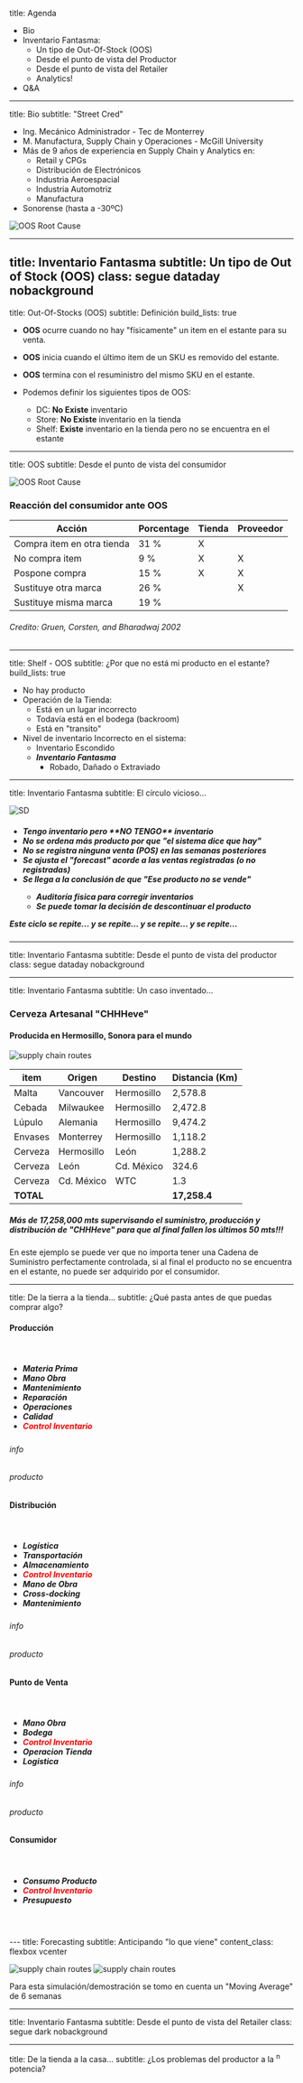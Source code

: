 title: Agenda

- Bio
- Inventario Fantasma:
	- Un tipo de Out-Of-Stock (OOS)
	- Desde el punto de vista del Productor
	- Desde el punto de vista del Retailer
	- Analytics!
- Q&A

---

title: Bio
subtitle: "Street Cred"

- Ing. Mecánico Administrador - Tec de Monterrey
- M. Manufactura, Supply Chain y Operaciones - McGill University
- Más de 9 años de experiencia en Supply Chain y Analytics en:
	- Retail y CPGs
	- Distribución de Electrónicos
	- Industria Aeroespacial
	- Industria Automotriz
	- Manufactura
- Sonorense (hasta a -30ºC)

<aside class="note"> <section> <img class="img-responsive" src="images/dataday/carniasada.jpg" alt="OOS Root Cause"></section></aside>

---
title: Inventario Fantasma
subtitle: Un tipo de Out of Stock (OOS)
class: segue dataday nobackground
---
title: Out-Of-Stocks (OOS)
subtitle: Definición
build_lists: true

- **OOS** ocurre cuando no hay "físicamente" un item en el estante para su venta.  
- **OOS** inicia cuando el último item de un SKU es removido del estante.  
- **OOS** termina con el resuministro del mismo SKU en el estante.  

- Podemos definir los siguientes tipos de OOS:

	- DC: **No Existe** inventario
	- Store: **No Existe** inventario en la tienda
	- Shelf: **Existe** inventario en la tienda pero no se encuentra en el estante

---
title: OOS
subtitle: Desde el punto de vista del consumidor

<div class="container-fluid"> 
	<div class="col-md-5">
		<img class="img-responsive" src="images/dataday/root_cause_oos.png" alt="OOS Root Cause">
	</div>
	<div class="col-md-7">
		<h3>Reacción del consumidor ante OOS</h3>
		<table class="table table-hover">
			<thead>
				<tr>
					<th>Acción</th>
					<th>Porcentage</th>
					<th>Tienda</th>
					<th>Proveedor</th>
				</tr>
			</thead>
			<tbody>
				<tr>
					<td>Compra item en otra tienda</td>
					<td class="text-right">31 %</td>
					<td class="text-center">X</td>
					<td class="text-center"></td>
				</tr>
				<tr>
					<td>No compra item</td>
					<td class="text-right">9 %</td>
					<td class="text-center">X</td>
					<td class="text-center">X</td>
				</tr>
				<tr>
					<td>Pospone compra</td>
					<td class="text-right">15 %</td>
					<td class="text-center">X</td>
					<td class="text-center">X</td>
				</tr>
				<tr>
					<td>Sustituye otra marca</td>
					<td class="text-right">26 %</td>
					<td class="text-center"></td>
					<td class="text-center">X</td>
				</tr>
				<tr>
					<td>Sustituye misma marca</td>
					<td class="text-right">19 %</td>
					<td class="text-center"></td>
					<td class="text-center"></td>
				</tr>
			</tbody>
		</table>
		<h6>Credito: Gruen, Corsten, and Bharadwaj 2002</h6>
	</div>
</div>

---
title: Shelf - OOS
subtitle: ¿Por que no está mi producto en el estante?
build_lists: true

- No hay producto  
- Operación de la Tienda:  
	- Está en un lugar incorrecto  
	- Todavía está en el bodega (backroom)  
	- Está en "transito"  
- Nivel de inventario Incorrecto en el sistema:  
	- Inventario Escondido  
	- ***Inventario Fantasma***  
		- Robado, Dañado o Extraviado  
---
title: Inventario Fantasma
subtitle: El círculo vicioso...

<div class="container-fluid"> 
	<div class="col-md-8 col-md-offset-2">
		<img class="img-responsive" src="images/dataday/vensim.png" alt="SD">
	</div>
</div>

<aside class="note"> <section>
					<div class="text-left">
					<h5><ul>
						<li>Tengo inventario pero **NO TENGO** inventario</li>
						<li>No se ordena más producto por que "el sistema dice que hay"  </li>
						<li>No se registra ninguna venta (POS) en las semanas posteriores </li>
						<li>Se ajusta el "forecast" acorde a las ventas registradas (o no registradas) </li>
						<li>Se llega a la conclusión de que "Ese producto no se vende"  </li>
						<ul>
						<li>Auditoría fisica para corregir inventarios </li>
						<li>Se puede tomar la decisión de descontinuar el producto</li>
						</ul>
					</ul>
					Este ciclo se repite... y se repite... y se repite... y se repite...
					</h5>
				</div>
</section></aside>

---
title: Inventario Fantasma
subtitle: Desde el punto de vista del productor
class: segue dataday nobackground

---
title: Inventario Fantasma
subtitle: Un caso inventado...

<div class="container-fluid"> 
	<div class="col-md-6">
	<h3 class="text-center">Cerveza Artesanal "CHHHeve"</h3>
	<h4 class="text-center">Producida en Hermosillo, Sonora para el mundo</h4>
	<img class="img-responsive" src="images/dataday/sc.png" alt="supply chain routes">
	</div>
	<div class="col-md-6">
  <table class="table table-hover">
    <thead>
      <tr>
        <th>item</th>
        <th>Origen</th>
        <th>Destino</th>
        <th>Distancia (Km)</th>
      </tr>
    </thead>
    <tbody>
      <tr>
        <td>Malta</td>
        <td>Vancouver</td>
        <td>Hermosillo</td>
        <td class="text-right">2,578.8</td>
      </tr>
      <tr>
        <td>Cebada</td>
        <td>Milwaukee</td>
        <td>Hermosillo</td>
        <td class="text-right">2,472.8</td>
      </tr>
            <tr>
        <td>Lúpulo</td>
        <td>Alemania</td>
        <td>Hermosillo</td>
        <td class="text-right">9,474.2</td>
      </tr>
            <tr>
        <td>Envases</td>
        <td>Monterrey</td>
        <td>Hermosillo</td>
        <td class="text-right">1,118.2</td>
      </tr>
            <tr>
        <td>Cerveza</td>
        <td>Hermosillo</td>
        <td>León</td>
        <td class="text-right">1,288.2</td>
      </tr>
            <tr>
        <td>Cerveza</td>
        <td>León</td>
        <td>Cd. México</td>
        <td class="text-right">324.6</td>
      </tr>
                  <tr>
        <td>Cerveza</td>
        <td>Cd. México</td>
        <td>WTC</td>
        <td class="text-right">1.3</td>
      </tr>
            </tr>
                  <tr>
        <td><b>TOTAL</b></td>
        <td></td>
        <td></td>
        <td class="text-right"><b>17,258.4</b></td>
      </tr>
    </tbody>
  </table>
</div>
</div>

<h5>Más de 17,258,000 mts supervisando el suministro, producción y distribución de "CHHHeve" para que al final fallen los últimos 50 mts!!!</h5>

<aside class="note"> <section>
	<p>En este ejemplo se puede ver que no importa tener una Cadena de Suministro perfectamente controlada, si al final el producto no se encuentra en el estante, no puede ser adquirido por el consumidor.</p>
</section></aside>

---
title: De la tierra a la tienda... 
subtitle: ¿Qué pasta antes de que puedas comprar algo?

<link rel="stylesheet" href="https://maxcdn.bootstrapcdn.com/font-awesome/4.5.0/css/font-awesome.min.css">
<link rel="stylesheet" href="https://cdnjs.cloudflare.com/ajax/libs/font-awesome-animation/0.0.8/font-awesome-animation.min.css">
<link rel="stylesheet" href="https://maxcdn.bootstrapcdn.com/bootstrap/3.3.6/css/bootstrap.min.css" integrity="sha384-1q8mTJOASx8j1Au+a5WDVnPi2lkFfwwEAa8hDDdjZlpLegxhjVME1fgjWPGmkzs7" crossorigin="anonymous">


<div class="container-fluid">
	<div class="text-center">
		<div class="row">
			<div class="col-md-1">
			</div>
			<div class="col-md-2">
				<i class="fa fa-industry fa-5x"></i>
				<h4>Producción</h4>
				<br>
				<div class="text-left">
					<h5><ul>
						<li>Materia Prima</li>
						<li>Mano Obra</li>
						<li>Mantenimiento</li>
						<li>Reparación</li>
						<li>Operaciones</li>
						<li>Calidad</li>
						<li><font color="red">Control Inventario</font></li>
					</ul></h5>
				</div>
			</div>
			<div class="col-md-1">
				<i class="fa fa-long-arrow-left faa-passing-reverse animated"></i>
				<h6>info</h6>
				<i class="fa fa-arrow-right faa-passing animated"></i>
				<h6>producto</h6>
			</div>
			<div class="col-md-2">
				<i class="fa fa-truck fa-5x fa-flip-horizontal"></i>
				<h4>Distribución</h4>
				<br>
				<div class="text-left">
					<h5><ul>
						<li>Logística</li>
						<li>Transportación</li>
						<li>Almacenamiento</li>
						<li><font color="red">Control Inventario</font></li>
						<li>Mano de Obra</li>
						<li>Cross-docking</li>
						<li>Mantenimiento</li>
					</ul></h5>
				</div>
			</div>
			<div class="col-md-1">
				<i class="fa fa-long-arrow-left faa-passing-reverse animated"></i>
				<h6>info</h6>
				<i class="fa fa-arrow-right faa-passing animated"></i>
				<h6>producto</h6>
			</div>
			<div class="col-md-2">
				<i class="fa fa-shopping-cart fa-5x"></i>
				<h4>Punto de Venta</h4>
				<br>
				<div class="text-left">
					<h5><ul>
						<li>Mano Obra</li>
						<li>Bodega</li>
						<li><font color="red">Control Inventario</font></li>
						<li>Operacion Tienda</li>
						<li>Logistica</li>
					</ul></h5>
				</div>
			</div>
			<div class="col-md-1">
				<i class="fa fa-long-arrow-left faa-passing-reverse animated"></i>
				<h6>info</h6>
				<i class="fa fa-arrow-right faa-passing animated"></i>
				<h6>producto</h6>
			</div>
			<div class="col-md-2">
				<i class="fa fa-home fa-5x"></i>
				<h4>Consumidor</h4>
				<br>
				<div class="text-left">
					<h5><ul>
						<li>Consumo Producto</li>
						<li><font color="red">Control Inventario</font></li>
						<li>Presupuesto</li>
					</ul></h5>
				</div>
			</div>
		</div>
	</div>
</div>
<br>
<br>
---
title: Forecasting
subtitle: Anticipando "lo que viene"
content_class: flexbox vcenter


![supply chain routes](images/dataday/simplesc.gif) ![supply chain routes](images/dataday/complexsc.gif)

<aside class="note"> <section>
	<p>Para esta simulación/demostración se tomo en cuenta un "Moving Average" de 6 semanas</p>
</section></aside>

---
title: Inventario Fantasma
subtitle: Desde el punto de vista del Retailer
class: segue dark nobackground

---
title: De la tienda a la casa...
subtitle: ¿Los problemas del productor a la <sup>n</sup> potencia?

<div class="container-fluid">
	<div class="text-center">
		<div class="row">
			<div class="col-md-1">
				<font size="4"><i class="fa fa-industry"></i>&nbsp;<i class="fa fa-industry"></i>&nbsp;<i class="fa fa-industry"></i>&nbsp;<i class="fa fa-industry"></i></font>
				<i class="fa fa-arrow-down faa-float animated"></i> 
				<i class="fa fa-2x fa-fw">&nbsp;</i>
				<i class="fa fa-arrow-down faa-float animated"></i> 
				<i class="fa fa-shopping-cart fa-2x"></i> 
				<i class="fa fa-arrow-down faa-float animated"></i> 
				<i class="fa fa-home"></i><i class="fa fa-home"></i><i class="fa fa-home"></i><i class="fa fa-home"></i>
			</div>
			<div class="col-md-1">
				<font size="4"><i class="fa fa-industry"></i>&nbsp;<i class="fa fa-industry"></i>&nbsp;<i class="fa fa-industry"></i>&nbsp;<i class="fa fa-industry"></i></font>
				<i class="fa fa-arrow-down faa-float animated"></i> 
				<i class="fa fa-2x fa-fw">&nbsp;</i>
				<i class="fa fa-arrow-down faa-float animated"></i> 
				<i class="fa fa-shopping-cart fa-2x"></i> 
				<i class="fa fa-arrow-down faa-float animated"></i> 
				<i class="fa fa-home"></i><i class="fa fa-home"></i><i class="fa fa-home"></i><i class="fa fa-home"></i>
			</div>
			<div class="col-md-1">
				<font size="4"><i class="fa fa-industry"></i>&nbsp;<i class="fa fa-industry"></i>&nbsp;<i class="fa fa-industry"></i>&nbsp;<i class="fa fa-industry"></i></font>
				<i class="fa fa-arrow-down faa-float animated"></i> 
				<i class="fa fa-truck fa-2x fa-flip-horizontal"></i> 
				<i class="fa fa-arrow-down faa-float animated"></i> 
				<i class="fa fa-shopping-cart fa-2x"></i> 
				<i class="fa fa-arrow-down faa-float animated"></i> 
				<i class="fa fa-home"></i><i class="fa fa-home"></i><i class="fa fa-home"></i><i class="fa fa-home"></i>
			</div>
			<div class="col-md-1">
				<font size="4"><i class="fa fa-industry"></i>&nbsp;<i class="fa fa-industry"></i>&nbsp;<i class="fa fa-industry"></i>&nbsp;<i class="fa fa-industry"></i></font>
				<i class="fa fa-arrow-down faa-float animated"></i> 
				<i class="fa fa-2x fa-fw">&nbsp;</i>
				<i class="fa fa-arrow-down faa-float animated"></i> 
				<i class="fa fa-shopping-cart fa-2x"></i> 
				<i class="fa fa-arrow-down faa-float animated"></i> 
				<i class="fa fa-home"></i><i class="fa fa-home"></i><i class="fa fa-home"></i><i class="fa fa-home"></i>
			</div>
			<div class="col-md-1">
				<font size="4"><i class="fa fa-industry"></i>&nbsp;<i class="fa fa-industry"></i>&nbsp;<i class="fa fa-industry"></i>&nbsp;<i class="fa fa-industry"></i></font>
				<i class="fa fa-arrow-down faa-float animated"></i> 
				<i class="fa fa-2x fa-fw">&nbsp;</i>
				<i class="fa fa-arrow-down faa-float animated"></i> 
				<i class="fa fa-shopping-cart fa-2x"></i> 
				<i class="fa fa-arrow-down faa-float animated"></i> 
				<i class="fa fa-home"></i><i class="fa fa-home"></i><i class="fa fa-home"></i><i class="fa fa-home"></i>
			</div>
			<div class="col-md-1">
				<font size="4"><i class="fa fa-industry"></i>&nbsp;<i class="fa fa-industry"></i>&nbsp;<i class="fa fa-industry"></i>&nbsp;<i class="fa fa-industry"></i></font>
				<i class="fa fa-arrow-down faa-float animated"></i> 
				<i class="fa fa-truck fa-2x fa-flip-horizontal"></i> 
				<i class="fa fa-arrow-down faa-float animated"></i> 
				<i class="fa fa-shopping-cart fa-2x"></i> 
				<i class="fa fa-arrow-down faa-float animated"></i> 
				<i class="fa fa-home"></i><i class="fa fa-home"></i><i class="fa fa-home"></i><i class="fa fa-home"></i>
			</div>
			<div class="col-md-1">
				<font size="4"><i class="fa fa-industry"></i>&nbsp;<i class="fa fa-industry"></i>&nbsp;<i class="fa fa-industry"></i>&nbsp;<i class="fa fa-industry"></i></font>
				<i class="fa fa-arrow-down faa-float animated"></i> 
				<i class="fa fa-2x fa-fw">&nbsp;</i>
				<i class="fa fa-arrow-down faa-float animated"></i> 
				<i class="fa fa-shopping-cart fa-2x"></i> 
				<i class="fa fa-arrow-down faa-float animated"></i> 
				<i class="fa fa-home"></i><i class="fa fa-home"></i><i class="fa fa-home"></i><i class="fa fa-home"></i>
			</div>
			<div class="col-md-1">
				<font size="4"><i class="fa fa-industry"></i>&nbsp;<i class="fa fa-industry"></i>&nbsp;<i class="fa fa-industry"></i>&nbsp;<i class="fa fa-industry"></i></font>
				<i class="fa fa-arrow-down faa-float animated"></i> 
				<i class="fa fa-2x fa-fw">&nbsp;</i>
				<i class="fa fa-arrow-down faa-float animated"></i> 
				<i class="fa fa-shopping-cart fa-2x"></i> 
				<i class="fa fa-arrow-down faa-float animated"></i> 
				<i class="fa fa-home"></i><i class="fa fa-home"></i><i class="fa fa-home"></i><i class="fa fa-home"></i>
			</div>
			<div class="col-md-1">
				<font size="4"><i class="fa fa-industry"></i>&nbsp;<i class="fa fa-industry"></i>&nbsp;<i class="fa fa-industry"></i>&nbsp;<i class="fa fa-industry"></i></font>
				<i class="fa fa-arrow-down faa-float animated"></i> 
				<i class="fa fa-truck fa-2x fa-flip-horizontal"></i> 
				<i class="fa fa-arrow-down faa-float animated"></i> 
				<i class="fa fa-shopping-cart fa-2x"></i> 
				<i class="fa fa-arrow-down faa-float animated"></i> 
				<i class="fa fa-home"></i><i class="fa fa-home"></i><i class="fa fa-home"></i><i class="fa fa-home"></i>
			</div>
			<div class="col-md-1">
				<font size="4"><i class="fa fa-industry"></i>&nbsp;<i class="fa fa-industry"></i>&nbsp;<i class="fa fa-industry"></i>&nbsp;<i class="fa fa-industry"></i></font>
				<i class="fa fa-arrow-down faa-float animated"></i> 
				<i class="fa fa-2x fa-fw">&nbsp;</i>
				<i class="fa fa-arrow-down faa-float animated"></i> 
				<i class="fa fa-shopping-cart fa-2x"></i> 
				<i class="fa fa-arrow-down faa-float animated"></i> 
				<i class="fa fa-home"></i><i class="fa fa-home"></i><i class="fa fa-home"></i><i class="fa fa-home"></i>
			</div>
			<div class="col-md-1">
				<font size="4"><i class="fa fa-industry"></i>&nbsp;<i class="fa fa-industry"></i>&nbsp;<i class="fa fa-industry"></i>&nbsp;<i class="fa fa-industry"></i></font>
				<i class="fa fa-arrow-down faa-float animated"></i> 
				<i class="fa fa-2x fa-fw">&nbsp;</i>
				<i class="fa fa-arrow-down faa-float animated"></i> 
				<i class="fa fa-shopping-cart fa-2x"></i> 
				<i class="fa fa-arrow-down faa-float animated"></i> 
				<i class="fa fa-home"></i><i class="fa fa-home"></i><i class="fa fa-home"></i><i class="fa fa-home"></i>
			</div>
			<div class="col-md-1">
				<font size="4"><i class="fa fa-industry"></i>&nbsp;<i class="fa fa-industry"></i>&nbsp;<i class="fa fa-industry"></i>&nbsp;<i class="fa fa-industry"></i></font>
				<i class="fa fa-arrow-down faa-float animated"></i> 
				<i class="fa fa-2x fa-fw">&nbsp;</i>
				<i class="fa fa-arrow-down faa-float animated"></i> 
				<i class="fa fa-shopping-cart fa-2x"></i> 
				<i class="fa fa-arrow-down faa-float animated"></i> 
				<i class="fa fa-home"></i><i class="fa fa-home"></i><i class="fa fa-home"></i><i class="fa fa-home"></i>
			</div>
		</div>
	</div>

<aside class="note"> <section>
	<p>Si bien el Retailer no se tiene que preocupar por lo que pasa en la cadena de suministro de sus proveedores, la combinacion de ITEM x CENTRO DE DISTRIBUCION x TIENDAS hace que sea igual o más complicado controlar lo que sucede </p>
</section></aside>
---
title: Inventario Fantasma
subtitle: Analytics
class: segue dataday nobackground

---
title: #datavis

<iframe
  frameborder="0" seamless="seamless" scrolling="no"
  src="images/dataday/inventario.html">
</iframe>

<aside class="note"> <section>
	<p>Siendo más especificos el periodo de tiempo sin ventas puede ser generado por 1) Inventario Fantasma, 2) Producto en el almacen (no estante), 3) No hay producto disponible, 4) No se vendió el producto, 5) otros.</p>
</section></aside>

---
title: Inventario Fantasma
subtitle: Un nuevo-viejo "approach"
build_lists: true

Cuando el uso de "visuales" no es práctico, se puede hacer uso de analyticos avanzados (y no tan avanzados):

- Clasificar items (i.e. categoría, tipo de producto, temporada)
- Definir "gap" máximo entre actividad de POS (meses, semanas, dias, horas)
- Calcular "Ventas Perdidas" que representa cada combinación item/tienda
	- Seleccionar Top 5, 10, 20 combinaciones
- Validar resultados item/tienda identificados
- Ajustar criterio a validación
- Repetir ciclo hasta obtener % predicción aceptable


---
title: Retail Analytics
subtitle: Otras aplicaciones
build_lists: true

Solo en el área de "replenishment":

- Utilizar precios promedio para identificar eventos o liquidaciones
- Optimización de niveles de inventarios  
- Afinación de Forecast  
- Identificar tendencias por tienda/región/categoría y customatizar soluciones  
- Combinación con información socio-económica  
- Combinación con información meteorológica  
- Entre otras...  

---
title: Inventario Fantasma
subtitle: Q&A
class: segue dataday nobackground

